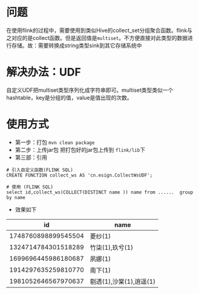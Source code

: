 # 问题
在使用flink的过程中，需要使用到类似Hive的collect_set分组聚合函数。flink与之对应的是collect函数。但是返回值是`multiset`。不方便直接对此类型的数据进行存储。故：需要转换成string类型sink到其它存储系统中

# 解决办法：UDF
自定义UDF把multiset类型序列化成字符串即可。multiset类型类似一个hashtable，key是分组的值，value是值出现的次数。

# 使用方式
- 第一步：打包
`mvn clean package`
- 第二步：上传jar包
把打包好的jar包上传到 `flink/lib`下
- 第三部：引用

```
# 引入自定义函数(FLINK SQL)
CREATE FUNCTION collect_ws AS 'cn.esign.CollectWsUDF';

# 使用 (FLINK SQL)
select id,collect_ws(COLLECT(DISTINCT name )) name from ......  group by name
```
- 效果如下

|id| name|
| -- | -- |
|1748760898899545504 |        菱纱(1)|
|1324714784301518289 |  竹柒(1),玖兮(1)|
|1699696445986180687 |        夙娜(1)|
|1914297635259810770 |        南下(1)|
|1981052646567970637 |  剔透(1),沙棠(1),逍遥(1)|

